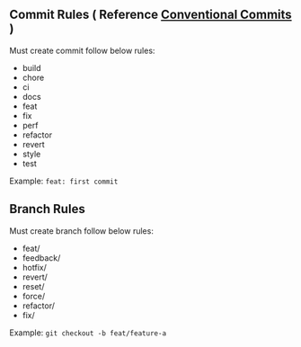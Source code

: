 ## Commit Rules <a name="commit_rules"></a> ( Reference [Conventional Commits](https://www.conventionalcommits.org/en/v1.0.0/#summary) )

Must create commit follow below rules:

- build
- chore
- ci
- docs
- feat
- fix
- perf
- refactor
- revert
- style
- test

Example:
`feat: first commit`

## Branch Rules

Must create branch follow below rules:

- feat/
- feedback/
- hotfix/
- revert/
- reset/
- force/
- refactor/
- fix/

Example:
`git checkout -b feat/feature-a`
